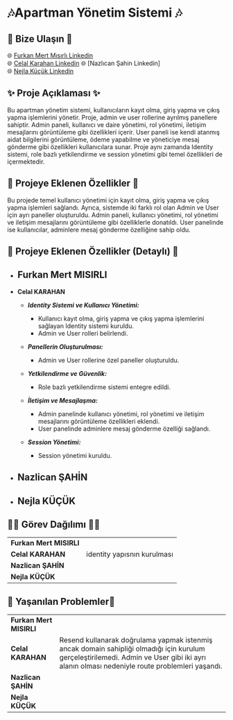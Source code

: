# 🎶Apartman Yönetim Sistemi 🎶
## 🚨 Bize Ulaşın 🚨
🌐 [Furkan Mert Mısırlı Linkedin](http://www.linkedin.com/in/furkan-mert-mısırlı)  
🌐 [Celal Karahan Linkedin](https://www.linkedin.com/in/celal-karahan51/)
🌐 [Nazlıcan Şahin Linkedin]  
🌐 [Nejla Küçük Linkedin](https://www.linkedin.com/in/nkucuk/)

## ✨ Proje Açıklaması ✨

Bu apartman yönetim sistemi, kullanıcıların kayıt olma, giriş yapma ve çıkış yapma işlemlerini yönetir. Proje, admin ve user rollerine ayrılmış panellere sahiptir. Admin paneli, kullanıcı ve daire yönetimi, rol yönetimi, iletişim mesajlarını görüntüleme gibi özellikleri içerir. User paneli ise kendi atanmış aidat bilgilerini görüntüleme, ödeme yapabilme ve yöneticiye mesaj gönderme gibi özellikleri kullanıcılara sunar. Proje aynı zamanda Identity sistemi, role bazlı yetkilendirme ve session yönetimi gibi temel özellikleri de içermektedir.

## 📍 Projeye Eklenen Özellikler 📍
Bu projede temel kullanıcı yönetimi için kayıt olma, giriş yapma ve çıkış yapma işlemleri sağlandı. Ayrıca, sistemde iki farklı rol olan Admin ve User için ayrı paneller oluşturuldu. Admin paneli, kullanıcı yönetimi, rol yönetimi ve iletişim mesajlarını görüntüleme gibi özelliklerle donatıldı. User panelinde ise kullanıcılar, adminlere mesaj gönderme özelliğine sahip oldu.
## 📌 Projeye Eklenen Özellikler (Detaylı) 📌
- **Furkan Mert MISIRLI**
  - 
- **Celal KARAHAN**
  - ***Identity Sistemi ve Kullanıcı Yönetimi:***
    - Kullanıcı kayıt olma, giriş yapma ve çıkış yapma işlemlerini sağlayan Identity sistemi kuruldu.
    - Admin ve User rolleri belirlendi.

  - ***Panellerin Oluşturulması:***
    - Admin ve User rollerine özel paneller oluşturuldu.
  
  - ***Yetkilendirme ve Güvenlik:***
    - Role bazlı yetkilendirme sistemi entegre edildi.

  - ***İletişim ve Mesajlaşma:***
    - Admin panelinde kullanıcı yönetimi, rol yönetimi ve iletişim mesajlarını görüntüleme özellikleri eklendi.
    - User panelinde adminlere mesaj gönderme özelliği sağlandı.

  - ***Session Yönetimi:***
    - Session yönetimi kuruldu.
- **Nazlican ŞAHİN**
  -

- **Nejla KÜÇÜK**
  - 

## 👩‍💻 Görev Dağılımı 👨‍💻
|  |  | 
| -------- | ------ | 
|**Furkan Mert MISIRLI**|  |
|**Celal KARAHAN**| identity yapısnın kurulması| 
|**Nazlican ŞAHİN**| |  
|**Nejla KÜÇÜK**||


## 📛 Yaşanılan Problemler📛

|  |  | 
| -------- | ------ | 
|**Furkan Mert MISIRLI**|  |
|**Celal KARAHAN**| Resend kullanarak doğrulama yapmak istenmiş ancak domain sahipliği olmadığı için kurulum gerçeleştirilemedi. Admin ve User gibi iki ayrı alanın olması nedeniyle route problemleri yaşandı.| 
|**Nazlican ŞAHİN**| |  
|**Nejla KÜÇÜK**||
